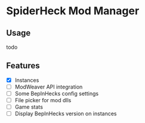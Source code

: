 # SpiderHeck Mod Manager

## Usage
todo

## Features
* [x] Instances
* [ ] ModWeaver API integration
* [ ] Some BepInHecks config settings
* [ ] File picker for mod dlls
* [ ] Game stats
* [ ] Display BepInHecks version on instances
